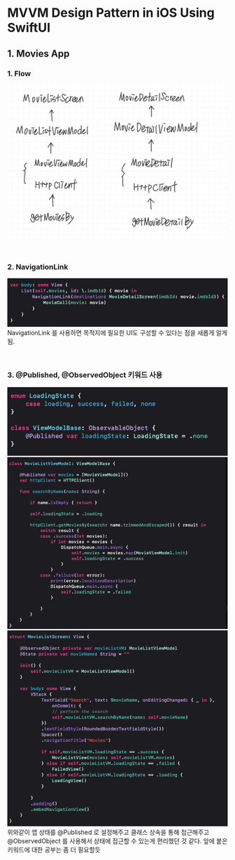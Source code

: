 # MVVM Design Pattern in iOS Using SwiftUI  

## 1. Movies App  
### 1. Flow  

![Alt text](MoviesAppFlow.jpeg)  

<br>  

### 2. NavigationLink
   ![Alt text](image.png)  
   NavigationLink 를 사용하면 목적지에 필요한 UI도 구성할 수 있다는 점을 새롭게 알게 됨.  

<br>  

### 3. @Published, @ObservedObject 키워드 사용  
   ![Alt text](image-1.png)  
   ![Alt text](image-2.png)  
   ![Alt text](image-3.png)  
   위와같이 앱 상태를 @Published 로 설정해주고 클래스 상속을 통해 접근해주고 @ObservedObject 를 사용해서 상태에 접근할 수 있는게 편리했던 것 같다. 앞에 붙은 키워드에 대한 공부는 좀 더 필요할듯  

<br>
